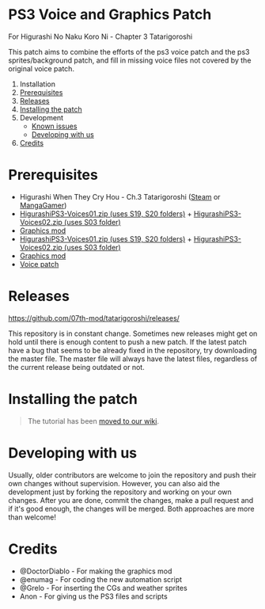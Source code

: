 # PS3 Voice and Graphics Patch

For Higurashi No Naku Koro Ni - Chapter 3 Tatarigoroshi

This patch aims to combine the efforts of the ps3 voice patch and the ps3 sprites/background patch, and fill in missing voice files not covered by the original voice patch.

1. Installation
  1. [Prerequisites](https://github.com/07th-mod/tatarigoroshi#prerequisites)
  2. [Releases](https://github.com/07th-mod/tatarigoroshi#releases)
  3. [Installing the patch](https://github.com/07th-mod/tatarigoroshi#installing-the-patch)
2. Development
    * [Known issues](https://github.com/07th-mod/tatarigoroshi#known-issues)
    * [Developing with us](https://github.com/07th-mod/tatarigoroshi#developing-with-us)
3. [Credits](https://github.com/07th-mod/tatarigoroshi#credits)


# Prerequisites

* Higurashi When They Cry Hou - Ch.3 Tatarigoroshi ([Steam](http://store.steampowered.com/app/472870/) or [MangaGamer](http://www.mangagamer.com/detail.php?goods_type=1&product_code=176))
* [HigurashiPS3-Voices01.zip (uses S19, S20 folders)](https://github.com/07th-mod/resources/releases/download/Nipah/HigurashiPS3-Voices01.zip) + [HigurashiPS3-Voices02.zip (uses S03 folder)](https://github.com/07th-mod/resources/releases/download/Nipah/HigurashiPS3-Voices02.zip)
* [Graphics mod](https://drive.google.com/open?id=0B1aVgt2KPT71ZGpuOTJlQTJCbmc)
* [HigurashiPS3-Voices01.zip (uses S19, S20 folders)](https://github.com/07th-mod/resources/releases/download/Nipah/HigurashiPS3-Voices01.zip) + [HigurashiPS3-Voices02.zip (uses S03 folder)](https://github.com/07th-mod/resources/releases/download/Nipah/HigurashiPS3-Voices02.zip)
* [Graphics mod](https://drive.google.com/open?id=0B1aVgt2KPT71ZGpuOTJlQTJCbmc)
* [Voice patch](https://github.com/07th-mod/tatarigoroshi/releases)

# Releases

https://github.com/07th-mod/tatarigoroshi/releases/

This repository is in constant change. Sometimes new releases might get on hold until there is enough content to push a new patch. If the latest patch have a bug that seems to be already fixed in the repository, try downloading the master file. The master file will always have the latest files, regardless of the current release being outdated or not.

# Installing the patch

> The tutorial has been [moved to our wiki](https://github.com/07th-mod/guide/wiki/Getting-started).

# Developing with us

Usually, older contributors are welcome to join the repository and push their own changes without supervision. However, you can also aid the development just by forking the repository and working on your own changes. After you are done, commit the changes, make a pull request and if it's good enough, the changes will be merged. Both approaches are more than welcome!

# Credits

- @DoctorDiablo - For making the graphics mod
- @enumag - For coding the new automation script
- @Grelo - For inserting the CGs and weather sprites
- Anon - For giving us the PS3 files and scripts
